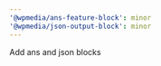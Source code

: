 ```yaml
---
'@wpmedia/ans-feature-block': minor
'@wpmedia/json-output-block': minor
---
```


Add ans and json blocks
